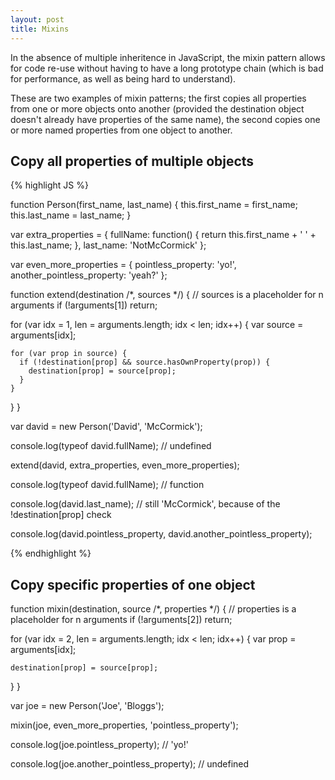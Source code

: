 ```yaml
---
layout: post
title: Mixins
---
```


<p class="lead">In the absence of multiple inheritence in JavaScript, the mixin pattern allows for code re-use without having to have a long prototype chain (which is bad for performance, as well as being hard to understand).</p>

These are two examples of mixin patterns; the first copies all properties from one or more objects onto another (provided the destination object doesn't already have properties of the same name), the second copies one or more named properties from one object to another.

## Copy all properties of multiple objects

{% highlight JS %}

function Person(first_name, last_name) {
  this.first_name = first_name;
  this.last_name = last_name;
}

var extra_properties = {
  fullName: function() {
    return this.first_name + ' ' + this.last_name;
  },
  last_name: 'NotMcCormick'
};

var even_more_properties = {
  pointless_property: 'yo!',
  another_pointless_property: 'yeah?'
};

function extend(destination /*, sources */) { // sources is a placeholder for n arguments
  if (!arguments[1]) return;

  for (var idx = 1, len = arguments.length; idx < len; idx++) {
    var source = arguments[idx];

    for (var prop in source) {
      if (!destination[prop] && source.hasOwnProperty(prop)) {
        destination[prop] = source[prop];
      }
    }
  }
}

var david = new Person('David', 'McCormick');

console.log(typeof david.fullName); // undefined

extend(david, extra_properties, even_more_properties);

console.log(typeof david.fullName); // function

console.log(david.last_name); // still 'McCormick', because of the !destination[prop] check

console.log(david.pointless_property, david.another_pointless_property);

{% endhighlight %}


## Copy specific properties of one object

function mixin(destination, source /*, properties */) { // properties is a placeholder for n arguments
  if (!arguments[2]) return;

  for (var idx = 2, len = arguments.length; idx < len; idx++) {
    var prop = arguments[idx];

    destination[prop] = source[prop];
  }
}

var joe = new Person('Joe', 'Bloggs');

mixin(joe, even_more_properties, 'pointless_property');

console.log(joe.pointless_property); // 'yo!'

console.log(joe.another_pointless_property); // undefined
